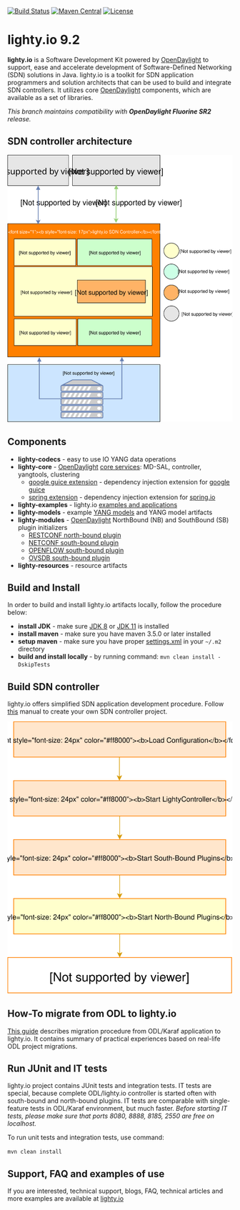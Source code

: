 [![Build Status](https://travis-ci.org/PantheonTechnologies/lighty-core.svg?branch=master)](https://travis-ci.org/PantheonTechnologies/lighty-core)
[![Maven Central](https://maven-badges.herokuapp.com/maven-central/io.lighty.core/lighty-bom/badge.svg)](https://maven-badges.herokuapp.com/maven-central/io.lighty.core/lighty-bom)
[![License](https://img.shields.io/badge/License-EPL%201.0-blue.svg)](https://opensource.org/licenses/EPL-1.0)

# lighty.io 9.2
__lighty.io__ is a Software Development Kit powered by [OpenDaylight](https://www.opendaylight.org/) to support, ease and accelerate development of
Software-Defined Networking (SDN) solutions in Java.
lighty.io is a toolkit for SDN application programmers and solution architects that can be used to build and integrate SDN controllers.
It utilizes core [OpenDaylight](https://www.opendaylight.org/) components, which are available as a set of libraries.

_This branch maintains compatibility with __OpenDaylight Fluorine SR2__ release._

## SDN controller architecture
![architecture](docs/lighty.io-controller-architecture.svg)

## Components
* __lighty-codecs__ - easy to use IO YANG data operations
* __lighty-core__ - [OpenDaylight](https://www.opendaylight.org/) [core services](lighty-core/lighty-controller/README.md): MD-SAL, controller, yangtools, clustering
  - [google guice extension](lighty-core/lighty-controller-guice-di/README.md) - dependency injection extension for [google guice](https://github.com/google/guice)
  - [spring extension](lighty-core/lighty-controller-spring-di/README.md) - dependency injection extension for [spring.io](https://spring.io/)  
* __lighty-examples__ - lighty.io [examples and applications](lighty-examples/README.md)
* __lighty-models__ - example [YANG models](lighty-models/README.md) and YANG model artifacts
* __lighty-modules__ - [OpenDaylight](https://www.opendaylight.org/) NorthBound (NB) and SouthBound (SB) plugin initializers
  - [RESTCONF north-bound plugin](lighty-modules/northbound-modules/lighty-restconf-nb-community)
  - [NETCONF south-bound plugin](lighty-modules/lighty-netconf-sb) 
  - [OPENFLOW south-bound plugin](lighty-modules/lighty-openflow-sb)
  - [OVSDB south-bound plugin](lighty-modules/lighty-ovsdb-sb)
* __lighty-resources__ - resource artifacts

## Build and Install
In order to build and install lighty.io artifacts locally, follow the procedure below:
* __install JDK__ - make sure [JDK 8](http://openjdk.java.net/install/) or [JDK 11](https://jdk.java.net/11/) is installed
* __install maven__ - make sure you have maven 3.5.0 or later installed
* __setup maven__ - make sure you have proper [settings.xml](https://github.com/opendaylight/odlparent/blob/master/settings.xml) in your ```~/.m2``` directory
* __build and install locally__ - by running command: ``mvn clean install -DskipTests``

## Build SDN controller
lighty.io offers simplified SDN application development procedure. Follow [this](lighty-examples/README.md) manual to create your own SDN controller project.

![controller startup sequence](docs/lighty.io-controller-startup-sequence.svg)

## How-To migrate from ODL to lighty.io
[This guide](docs/ODL-migration-guide.md) describes migration procedure from ODL/Karaf application to lighty.io.
It contains summary of practical experiences based on real-life ODL project migrations.

## Run JUnit and IT tests
lighty.io project contains JUnit tests and integration tests. IT tests are special, because complete ODL/lighty.io controller is started often with south-bound and north-bound plugins.
IT tests are comparable with single-feature tests in ODL/Karaf environment, but much faster.
_Before starting IT tests, please make sure that ports 8080, 8888, 8185, 2550 are free on localhost._

To run unit tests and integration tests, use command:

```mvn clean install```

## Support, FAQ and examples of use
If you are interested, technical support, blogs, FAQ, technical articles and more examples are available at 
[lighty.io](https://lighty.io/)
